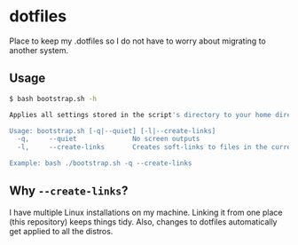 # dotfiles

Place to keep my .dotfiles so I do not have to worry about migrating to another system.

## Usage

```bash
$ bash bootstrap.sh -h

Applies all settings stored in the script's directory to your home directory

Usage: bootstrap.sh [-q|--quiet] [-l|--create-links]
  -q,     --quiet              No screen outputs
  -l,     --create-links       Creates soft-links to files in the current directory instead of copying them

Example: bash ./bootstrap.sh -q --create-links
```

## Why `--create-links`?

I have multiple Linux installations on my machine. Linking it from one place (this repository) keeps things tidy. Also, changes to dotfiles automatically get applied to all the distros.

<!-- TODO: Move as many dotfiles inside ~/.config as possible -->
